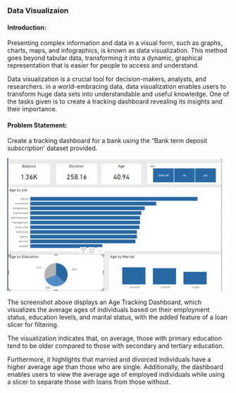 ### Data Visualizaion

#### Introduction:
Presenting complex information and data in a visual form, such as graphs, charts, maps, and infographics, is known as data visualization. This method goes beyond tabular data, transforming it into a dynamic, graphical representation that is easier for people to access and understand.

Data visualization is a crucial tool for decision-makers, analysts, and researchers. in a world-embracing data, data visualization enables users to transform huge data sets into understandable and useful knowledge. One of the tasks given is to create a tracking dashboard revealing its insights and their importance.

#### Problem Statement:
Create a tracking dashboard for a bank using the “Bank term deposit subscription’ dataset provided.

![](Age_Dashboard.png)

The screenshot above displays an Age Tracking Dashboard, which visualizes the average ages of individuals based on their employment status, education levels, and marital status, with the added feature of a loan slicer for filtering. 

The visualization indicates that, on average, those with primary education tend to be older compared to those with secondary and tertiary education.

Furthermore, it highlights that married and divorced individuals have a higher average age than those who are single. Additionally, the dashboard enables users to view the average age of employed individuals while using a slicer to separate those with loans from those without.
